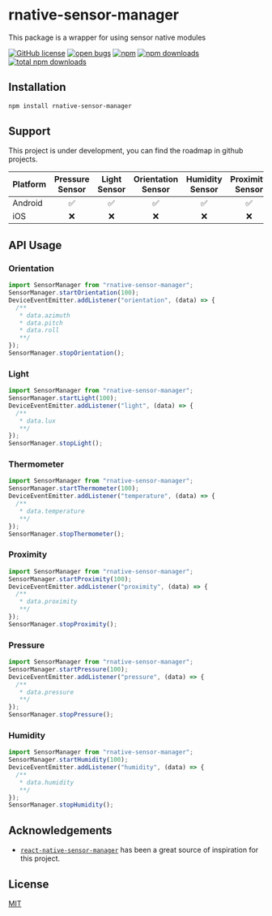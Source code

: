 # rnative-sensor-manager

This package is a wrapper for using sensor native modules

[![GitHub license](https://img.shields.io/github/license/j0nl1/rnative-sensor-manager.svg?color=blue&style=for-the-badge)](./LICENSE)
[![open bugs](https://img.shields.io/github/issues-raw/j0nl1/rnative-sensor-manager/bug.svg?color=d73a4a&label=open%20bugs&style=for-the-badge)](https://github.com/j0nl1/rnative-sensor-manager/issues?utf8=%E2%9C%93&q=is%3Aissue+is%3Aopen+label%3Abug)
[![npm](https://img.shields.io/npm/v/rnative-sensor-manager.svg?color=green&style=for-the-badge)](https://www.npmjs.com/package/rnative-sensor-manager)
[![npm downloads](https://img.shields.io/npm/dw/rnative-sensor-manager.svg?label=npm%20downloads&style=for-the-badge)](https://npmcharts.com/compare/rnative-sensor-manager?minimal=true)
[![total npm downloads](https://img.shields.io/npm/dt/rnative-sensor-manager.svg?label=total%20npm%20downloads&style=for-the-badge)](https://npmcharts.com/compare/rnative-sensor-manager?minimal=true)

## Installation

```sh
npm install rnative-sensor-manager
```

## Support 

This project is under development, you can find the roadmap in github projects.

| Platform        | Pressure Sensor           | Light Sensor  | Orientation Sensor| Humidity Sensor| Proximity Sensor| Temperature Sensor | Magnetic Sensor| Step Sensor | Gravity Sensor
| ---------- |:-----:|:-----:|:-----:|:-----:|:-----:|:-----:|:-----:|:-----:|:-----:|
| Android | ✅ | ✅ | ✅ | ✅ | ✅ | ✅ | ❌ | ❌ | ❌ |
| iOS     | ❌ | ❌ | ❌ | ❌ | ❌ | ❌ | ❌ | ❌ | ❌ |

## API Usage

### Orientation

```js
import SensorManager from "rnative-sensor-manager";
SensorManager.startOrientation(100);
DeviceEventEmitter.addListener("orientation", (data) => {
  /**
   * data.azimuth
   * data.pitch
   * data.roll
   **/
});
SensorManager.stopOrientation();
```

### Light

```js
import SensorManager from "rnative-sensor-manager";
SensorManager.startLight(100);
DeviceEventEmitter.addListener("light", (data) => {
  /**
   * data.lux
   **/
});
SensorManager.stopLight();
```

### Thermometer

```js
import SensorManager from "rnative-sensor-manager";
SensorManager.startThermometer(100);
DeviceEventEmitter.addListener("temperature", (data) => {
  /**
   * data.temperature
   **/
});
SensorManager.stopThermometer();
```

### Proximity

```js
import SensorManager from "rnative-sensor-manager";
SensorManager.startProximity(100);
DeviceEventEmitter.addListener("proximity", (data) => {
  /**
   * data.proximity
   **/
});
SensorManager.stopProximity();
```

### Pressure

```js
import SensorManager from "rnative-sensor-manager";
SensorManager.startPressure(100);
DeviceEventEmitter.addListener("pressure", (data) => {
  /**
   * data.pressure
   **/
});
SensorManager.stopPressure();
```

### Humidity

```js
import SensorManager from "rnative-sensor-manager";
SensorManager.startHumidity(100);
DeviceEventEmitter.addListener("humidity", (data) => {
  /**
   * data.humidity
   **/
});
SensorManager.stopHumidity();
```

## Acknowledgements

- [`react-native-sensor-manager`](https://www.npmjs.com/package/react-native-sensor-manager) has been a great source of inspiration for this project.

## License

[MIT](./LICENSE)
